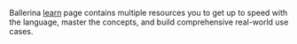 Ballerina [learn](https://ballerina.io/learn) page contains multiple resources you to get up to speed with the language, master the concepts, and build comprehensive real-world use cases. 
